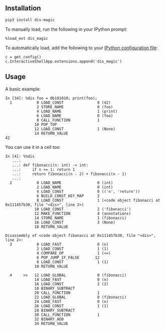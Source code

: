 ## Installation

    pip3 install dis-magic

To manually load, run the following in your IPython prompt:
    
    %load_ext dis_magic

To automatically load, add the following to your [IPython configuration file](https://ipython.org/ipython-doc/3/config/intro.html):
    
    c = get_config()
    c.InteractiveShellApp.extensions.append('dis_magic')
    
## Usage

A basic example:

    In [34]: %dis foo = 0b101010; print(foo);
      1           0 LOAD_CONST               0 (42)
                  2 STORE_NAME               0 (foo)
                  4 LOAD_NAME                1 (print)
                  6 LOAD_NAME                0 (foo)
                  8 CALL_FUNCTION            1
                 10 POP_TOP
                 12 LOAD_CONST               1 (None)
                 14 RETURN_VALUE
    42
        
You can use it in a cell too:

    In [4]: %%dis
       ...:
       ...: def fibonacci(n: int) -> int:
       ...:     if n <= 1: return 1
       ...:     return fibonacci(n - 2) + fibonacci(n - 1)
       ...:
      2           0 LOAD_NAME                0 (int)
                  2 LOAD_NAME                0 (int)
                  4 LOAD_CONST               0 (('n', 'return'))
                  6 BUILD_CONST_KEY_MAP      2
                  8 LOAD_CONST               1 (<code object fibonacci at 0x111457b30, file "<dis>", line 2>)
                 10 LOAD_CONST               2 ('fibonacci')
                 12 MAKE_FUNCTION            4 (annotations)
                 14 STORE_NAME               1 (fibonacci)
                 16 LOAD_CONST               3 (None)
                 18 RETURN_VALUE
    
    Disassembly of <code object fibonacci at 0x111457b30, file "<dis>", line 2>:
      3           0 LOAD_FAST                0 (n)
                  2 LOAD_CONST               1 (1)
                  4 COMPARE_OP               1 (<=)
                  6 POP_JUMP_IF_FALSE       12
                  8 LOAD_CONST               1 (1)
                 10 RETURN_VALUE
    
      4     >>   12 LOAD_GLOBAL              0 (fibonacci)
                 14 LOAD_FAST                0 (n)
                 16 LOAD_CONST               2 (2)
                 18 BINARY_SUBTRACT
                 20 CALL_FUNCTION            1
                 22 LOAD_GLOBAL              0 (fibonacci)
                 24 LOAD_FAST                0 (n)
                 26 LOAD_CONST               1 (1)
                 28 BINARY_SUBTRACT
                 30 CALL_FUNCTION            1
                 32 BINARY_ADD
                 34 RETURN_VALUE